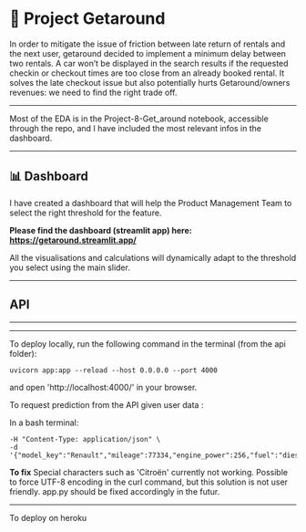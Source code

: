 # 🚗 Project Getaround 

In order to mitigate the issue of friction between late return of rentals and the next user, getaround decided to implement a minimum delay between two rentals. A car won’t be displayed in the search results if the requested checkin or checkout times are too close from an already booked rental. It solves the late checkout issue but also potentially hurts Getaround/owners revenues: we need to find the right trade off.

---
Most of the EDA is in the Project-8-Get_around notebook, accessible through the repo, and I have included the most relevant infos in the dashboard.

---
## 📊 Dashboard
I have created a dashboard that will help the Product Management Team to select the right threshold for the feature.

**Please find the dashboard (streamlit app) here: https://getaround.streamlit.app/**

All the visualisations and calculations will dynamically adapt to the threshold you select using the main slider.

---

## API

---

---

To deploy locally, run the following command in the terminal (from the api folder):

```uvicorn app:app --reload --host 0.0.0.0 --port 4000```


and open 'http://localhost:4000/' in your browser.

To request prediction from the API given user data : 

In a bash terminal:

```curl -X POST "http://localhost:4000/predict" \
-H "Content-Type: application/json" \
-d '{"model_key":"Renault","mileage":77334,"engine_power":256,"fuel":"diesel","paint_color":"black","car_type":"coupe","private_parking_available":true,"has_gps":false,"has_air_conditioning":true,"automatic_car":false,"has_getaround_connect":false,"has_speed_regulator":true,"winter_tires":false}'
```

**To fix** Special characters such as 'Citroën' currently not working. Possible to force UTF-8 encoding in the curl command, but this solution is not user friendly. app.py should be fixed accordingly in the futur.

---

To deploy on heroku

